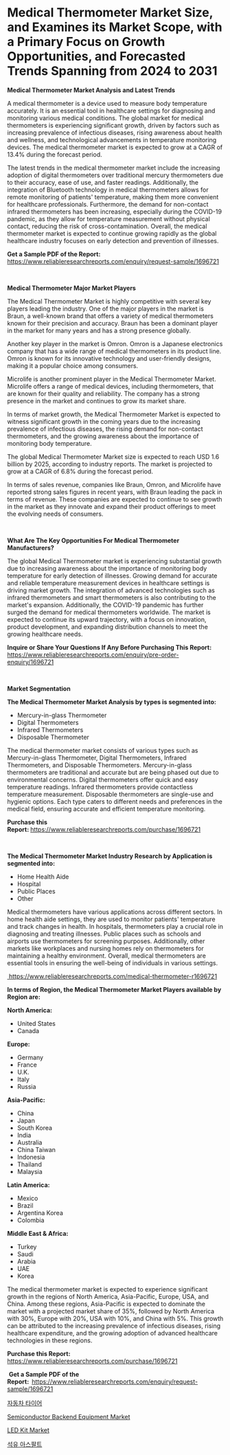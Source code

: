 <p><h1>Medical Thermometer Market Size, and Examines its Market Scope, with a Primary Focus on Growth Opportunities, and Forecasted Trends Spanning from 2024 to 2031</h1></p><p><strong>Medical Thermometer Market Analysis and Latest Trends</strong></p>
<p><p>A medical thermometer is a device used to measure body temperature accurately. It is an essential tool in healthcare settings for diagnosing and monitoring various medical conditions. The global market for medical thermometers is experiencing significant growth, driven by factors such as increasing prevalence of infectious diseases, rising awareness about health and wellness, and technological advancements in temperature monitoring devices. The medical thermometer market is expected to grow at a CAGR of 13.4% during the forecast period.</p><p>The latest trends in the medical thermometer market include the increasing adoption of digital thermometers over traditional mercury thermometers due to their accuracy, ease of use, and faster readings. Additionally, the integration of Bluetooth technology in medical thermometers allows for remote monitoring of patients' temperature, making them more convenient for healthcare professionals. Furthermore, the demand for non-contact infrared thermometers has been increasing, especially during the COVID-19 pandemic, as they allow for temperature measurement without physical contact, reducing the risk of cross-contamination. Overall, the medical thermometer market is expected to continue growing rapidly as the global healthcare industry focuses on early detection and prevention of illnesses.</p></p>
<p><strong>Get a Sample PDF of the Report:&nbsp;</strong> <a href="https://www.reliableresearchreports.com/enquiry/request-sample/1696721">https://www.reliableresearchreports.com/enquiry/request-sample/1696721</a></p>
<p>&nbsp;</p>
<p><strong>Medical Thermometer Major Market Players</strong></p>
<p><p>The Medical Thermometer Market is highly competitive with several key players leading the industry. One of the major players in the market is Braun, a well-known brand that offers a variety of medical thermometers known for their precision and accuracy. Braun has been a dominant player in the market for many years and has a strong presence globally.</p><p>Another key player in the market is Omron. Omron is a Japanese electronics company that has a wide range of medical thermometers in its product line. Omron is known for its innovative technology and user-friendly designs, making it a popular choice among consumers.</p><p>Microlife is another prominent player in the Medical Thermometer Market. Microlife offers a range of medical devices, including thermometers, that are known for their quality and reliability. The company has a strong presence in the market and continues to grow its market share.</p><p>In terms of market growth, the Medical Thermometer Market is expected to witness significant growth in the coming years due to the increasing prevalence of infectious diseases, the rising demand for non-contact thermometers, and the growing awareness about the importance of monitoring body temperature.</p><p>The global Medical Thermometer Market size is expected to reach USD 1.6 billion by 2025, according to industry reports. The market is projected to grow at a CAGR of 6.8% during the forecast period.</p><p>In terms of sales revenue, companies like Braun, Omron, and Microlife have reported strong sales figures in recent years, with Braun leading the pack in terms of revenue. These companies are expected to continue to see growth in the market as they innovate and expand their product offerings to meet the evolving needs of consumers.</p></p>
<p>&nbsp;</p>
<p><strong>What Are The Key Opportunities For Medical Thermometer Manufacturers?</strong></p>
<p><p>The global Medical Thermometer market is experiencing substantial growth due to increasing awareness about the importance of monitoring body temperature for early detection of illnesses. Growing demand for accurate and reliable temperature measurement devices in healthcare settings is driving market growth. The integration of advanced technologies such as infrared thermometers and smart thermometers is also contributing to the market's expansion. Additionally, the COVID-19 pandemic has further surged the demand for medical thermometers worldwide. The market is expected to continue its upward trajectory, with a focus on innovation, product development, and expanding distribution channels to meet the growing healthcare needs.</p></p>
<p><strong>Inquire or Share Your Questions If Any Before Purchasing This Report:</strong> <a href="https://www.reliableresearchreports.com/enquiry/pre-order-enquiry/1696721">https://www.reliableresearchreports.com/enquiry/pre-order-enquiry/1696721</a></p>
<p>&nbsp;</p>
<p><strong>Market Segmentation</strong></p>
<p><strong>The Medical Thermometer Market Analysis by types is segmented into:</strong></p>
<p><ul><li>Mercury-in-glass Thermometer</li><li>Digital Thermometers</li><li>Infrared Thermometers</li><li>Disposable Thermometer</li></ul></p>
<p><p>The medical thermometer market consists of various types such as Mercury-in-glass Thermometer, Digital Thermometers, Infrared Thermometers, and Disposable Thermometers. Mercury-in-glass thermometers are traditional and accurate but are being phased out due to environmental concerns. Digital thermometers offer quick and easy temperature readings. Infrared thermometers provide contactless temperature measurement. Disposable thermometers are single-use and hygienic options. Each type caters to different needs and preferences in the medical field, ensuring accurate and efficient temperature monitoring.</p></p>
<p><strong>Purchase this Report:&nbsp;</strong><a href="https://www.reliableresearchreports.com/purchase/1696721">https://www.reliableresearchreports.com/purchase/1696721</a></p>
<p>&nbsp;</p>
<p><strong>The Medical Thermometer Market Industry Research by Application is segmented into:</strong></p>
<p><ul><li>Home Health Aide</li><li>Hospital</li><li>Public Places</li><li>Other</li></ul></p>
<p><p>Medical thermometers have various applications across different sectors. In home health aide settings, they are used to monitor patients' temperature and track changes in health. In hospitals, thermometers play a crucial role in diagnosing and treating illnesses. Public places such as schools and airports use thermometers for screening purposes. Additionally, other markets like workplaces and nursing homes rely on thermometers for maintaining a healthy environment. Overall, medical thermometers are essential tools in ensuring the well-being of individuals in various settings.</p></p>
<p><a href="https://www.reliableresearchreports.com/medical-thermometer-r1696721">&nbsp;https://www.reliableresearchreports.com/medical-thermometer-r1696721</a></p>
<p><strong>In terms of Region, the Medical Thermometer Market Players available by Region are:</strong></p>
<p>
    <p> <strong> North America: </strong>
        <ul>
            <li>United States</li>
            <li>Canada</li>
        </ul>
        </p> 
    <p> <strong> Europe: </strong>
        <ul>
            <li>Germany</li>
            <li>France</li>
            <li>U.K.</li>
            <li>Italy</li>
            <li>Russia</li>
        </ul>
        </p> 
    <p> <strong> Asia-Pacific: </strong>
        <ul>
            <li>China</li>
            <li>Japan</li>
            <li>South Korea</li>
            <li>India</li>
            <li>Australia</li>
            <li>China Taiwan</li>
            <li>Indonesia</li>
            <li>Thailand</li>
            <li>Malaysia</li>
        </ul>
        </p> 
    <p> <strong> Latin America: </strong>
        <ul>
            <li>Mexico</li>
            <li>Brazil</li>
            <li>Argentina Korea</li>
            <li>Colombia</li>
        </ul>
        </p> 
    <p> <strong> Middle East & Africa: </strong>
        <ul>
            <li>Turkey</li>
            <li>Saudi</li>
            <li>Arabia</li>
            <li>UAE</li>
            <li>Korea</li>
        </ul>
    </p>
    </p>
<p><p>The medical thermometer market is expected to experience significant growth in the regions of North America, Asia-Pacific, Europe, USA, and China. Among these regions, Asia-Pacific is expected to dominate the market with a projected market share of 35%, followed by North America with 30%, Europe with 20%, USA with 10%, and China with 5%. This growth can be attributed to the increasing prevalence of infectious diseases, rising healthcare expenditure, and the growing adoption of advanced healthcare technologies in these regions.</p></p>
<p><strong>Purchase this Report: </strong><a href="https://www.reliableresearchreports.com/purchase/1696721">https://www.reliableresearchreports.com/purchase/1696721</a></p>
<p>&nbsp;<strong>Get a Sample PDF of the Report:&nbsp;&nbsp;</strong><a href="https://www.reliableresearchreports.com/enquiry/request-sample/1696721">https://www.reliableresearchreports.com/enquiry/request-sample/1696721</a></p>
<p><strong></strong></p>
<p><p><a href="https://medium.com/@bruceabernathy2022/%EC%98%A4%ED%86%A0-%ED%83%80%EC%9D%B4%EC%96%B4-%EC%8B%9C%EC%9E%A5-%EC%A1%B0%EC%82%AC-%EB%B3%B4%EA%B3%A0%EC%84%9C-2024%EB%85%84%EB%B6%80%ED%84%B0-2031%EB%85%84%EA%B9%8C%EC%A7%80%EC%9D%98-%EC%97%AD%EC%82%AC%EC%99%80-%EC%98%88%EC%B8%A1-d1c0427e115f">자동차 타이어</a></p><p><a href="https://www.linkedin.com/pulse/semiconductor-backend-equipment-market-furnishes-information-share-2yk4f">Semiconductor Backend Equipment Market</a></p><p><a href="https://www.linkedin.com/pulse/led-kit-market-analysis-sze-forecasted-period-from-2024-2031-zoknf">LED Kit Market</a></p><p><a href="https://medium.com/@minimini78678/%EC%84%9D%EC%9C%A0-%EC%95%84%EC%8A%A4%ED%8C%94%ED%8A%B8-%EC%8B%9C%EC%9E%A5-%EC%84%B1%EA%B3%B5%EC%A0%81%EC%9D%B8-%EB%B9%84%EC%A6%88%EB%8B%88%EC%8A%A4-%EC%A0%84%EB%9E%B5%EC%9D%98-%ED%95%B5%EC%8B%AC-%EC%98%88%EC%B8%A1-2031%EB%85%84%EA%B9%8C%EC%A7%80-e0cbcae69776">석유 아스팔트</a></p></p>